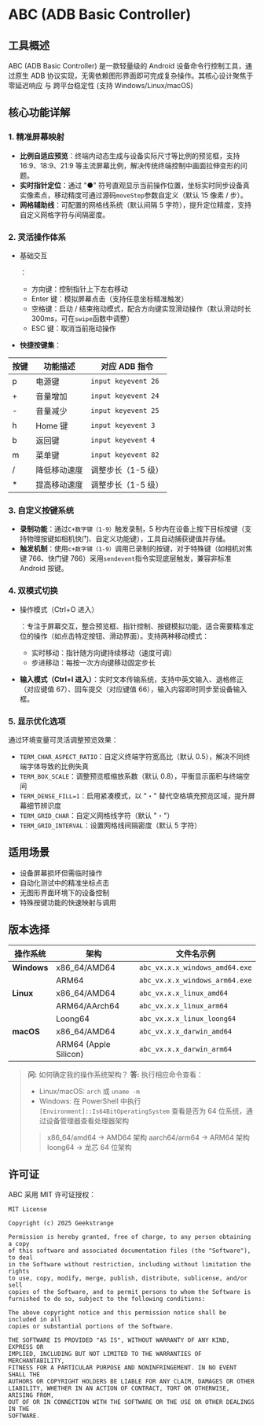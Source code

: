 # ABC (ADB Basic Controller)

## 工具概述

ABC (ADB Basic Controller) 是一款轻量级的 Android 设备命令行控制工具，通过原生 ADB 协议实现，无需依赖图形界面即可完成复杂操作。其核心设计聚焦于 零延迟响应 与 跨平台稳定性 (支持 Windows/Linux/macOS)

## 核心功能详解

### 1. 精准屏幕映射

- **比例自适应预览**：终端内动态生成与设备实际尺寸等比例的预览框，支持 16:9、18:9、21:9 等主流屏幕比例，解决传统终端控制中画面拉伸变形的问题。
- **实时指针定位**：通过 "●" 符号直观显示当前操作位置，坐标实时同步设备真实像素点，移动精度可通过源码`moveStep`参数自定义（默认 15 像素 / 步）。
- **网格辅助线**：可配置的网格线系统（默认间隔 5 字符），提升定位精度，支持自定义网格字符与间隔密度。

### 2. 灵活操作体系

- 基础交互

  ：

  - 方向键：控制指针上下左右移动
  - Enter 键：模拟屏幕点击（支持任意坐标精准触发）
  - 空格键：启动 / 结束拖动模式，配合方向键实现滑动操作（默认滑动时长 300ms，可在`swipe`函数中调整）
  - ESC 键：取消当前拖动操作

- **快捷按键集**：

| 按键 | 功能描述     | 对应 ADB 指令       |
| ---- | ------------ | ------------------- |
| p    | 电源键       | `input keyevent 26` |
| +    | 音量增加     | `input keyevent 24` |
| -    | 音量减少     | `input keyevent 25` |
| h    | Home 键      | `input keyevent 3`  |
| b    | 返回键       | `input keyevent 4`  |
| m    | 菜单键       | `input keyevent 82` |
| /    | 降低移动速度 | 调整步长（1-5 级）  |
| *    | 提高移动速度 | 调整步长（1-5 级）  |

### 3. 自定义按键系统

- **录制功能**：通过`C+数字键（1-9）`触发录制，5 秒内在设备上按下目标按键（支持物理按键如相机快门、自定义功能键），工具自动捕获键值并存储。
- **触发机制**：使用`c+数字键（1-9）`调用已录制的按键，对于特殊键（如相机对焦键 766、快门键 766）采用`sendevent`指令实现底层触发，兼容非标准 Android 按键。

### 4. 双模式切换

- 操作模式（Ctrl+O 进入）

  ：专注于屏幕交互，整合预览框、指针控制、按键模拟功能，适合需要精准定位的操作（如点击特定按钮、滑动界面）。支持两种移动模式：

  - 实时移动：指针随方向键持续移动（速度可调）
  - 步进移动：每按一次方向键移动固定步长

- **输入模式（Ctrl+I 进入）**：实时文本传输系统，支持中英文输入、退格修正（对应键值 67）、回车提交（对应键值 66），输入内容即时同步至设备输入框。

### 5. 显示优化选项

通过环境变量可灵活调整预览效果：

- `TERM_CHAR_ASPECT_RATIO`：自定义终端字符宽高比（默认 0.5），解决不同终端字体导致的比例失真
- `TERM_BOX_SCALE`：调整预览框缩放系数（默认 0.8），平衡显示面积与终端空间
- `TERM_DENSE_FILL=1`：启用紧凑模式，以 "・" 替代空格填充预览区域，提升屏幕细节辨识度
- `TERM_GRID_CHAR`：自定义网格线字符（默认 "・"）
- `TERM_GRID_INTERVAL`：设置网格线间隔密度（默认 5 字符）

## 适用场景

- 设备屏幕损坏但需临时操作
- 自动化测试中的精准坐标点击
- 无图形界面环境下的设备控制
- 特殊按键功能的快速映射与调用

## 版本选择

| **操作系统** | **架构**              | **文件名示例**                 |
| ------------ | --------------------- | ------------------------------ |
| **Windows**  | x86_64/AMD64          | `abc_vx.x.x_windows_amd64.exe` |
|              | ARM64                 | `abc_vx.x.x_windows_arm64.exe` |
| **Linux**    | x86_64/AMD64          | `abc_vx.x.x_linux_amd64`       |
|              | ARM64/AArch64         | `abc_vx.x.x_linux_arm64`       |
|              | Loong64               | `abc_vx.x.x_linux_loong64`     |
| **macOS**    | x86_64/AMD64          | `abc_vx.x.x_darwin_amd64`      |
|              | ARM64 (Apple Silicon) | `abc_vx.x.x_darwin_arm64`      |

> **问:** 如何确定我的操作系统架构？
> **答:** 执行相应命令查看：
>
> - Linux/macOS: `arch` 或 `uname -m`
> - Windows: 在 PowerShell 中执行 `[Environment]::Is64BitOperatingSystem` 查看是否为 64 位系统，通过设备管理器查看处理器架构
>
> > x86_64/amd64 → AMD64 架构
> > aarch64/arm64 → ARM64 架构
> > loong64 → 龙芯 64 位架构

## 许可证

ABC 采用 MIT 许可证授权：

```plaintext
MIT License

Copyright (c) 2025 Geekstrange

Permission is hereby granted, free of charge, to any person obtaining a copy
of this software and associated documentation files (the "Software"), to deal
in the Software without restriction, including without limitation the rights
to use, copy, modify, merge, publish, distribute, sublicense, and/or sell
copies of the Software, and to permit persons to whom the Software is
furnished to do so, subject to the following conditions:

The above copyright notice and this permission notice shall be included in all
copies or substantial portions of the Software.

THE SOFTWARE IS PROVIDED "AS IS", WITHOUT WARRANTY OF ANY KIND, EXPRESS OR
IMPLIED, INCLUDING BUT NOT LIMITED TO THE WARRANTIES OF MERCHANTABILITY,
FITNESS FOR A PARTICULAR PURPOSE AND NONINFRINGEMENT. IN NO EVENT SHALL THE
AUTHORS OR COPYRIGHT HOLDERS BE LIABLE FOR ANY CLAIM, DAMAGES OR OTHER
LIABILITY, WHETHER IN AN ACTION OF CONTRACT, TORT OR OTHERWISE, ARISING FROM,
OUT OF OR IN CONNECTION WITH THE SOFTWARE OR THE USE OR OTHER DEALINGS IN THE
SOFTWARE.
```
